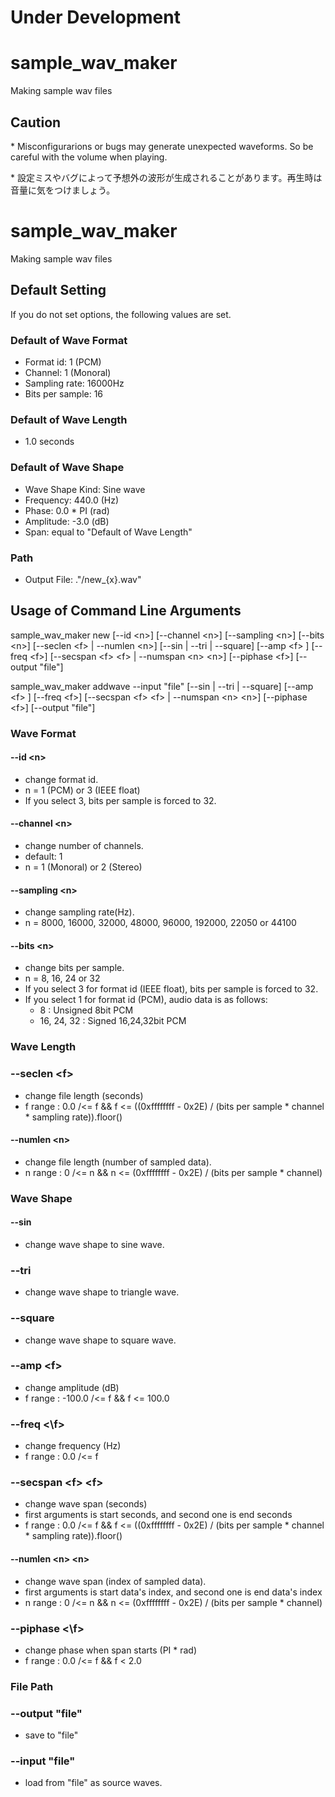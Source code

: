 # Under Development

# sample_wav_maker
Making sample wav files

## Caution
\* Misconfigurarions or bugs may generate unexpected waveforms. So be careful with the volume when playing.

\* 設定ミスやバグによって予想外の波形が生成されることがあります。再生時は音量に気をつけましょう。

# sample_wav_maker
Making sample wav files

## Default Setting
If you do not set options, the following values are set.

### Default of Wave Format
* Format id: 1 (PCM)
* Channel: 1 (Monoral)
* Sampling rate: 16000Hz
* Bits per sample: 16

### Default of Wave Length
* 1.0 seconds

### Default of Wave Shape
* Wave Shape Kind: Sine wave
* Frequency: 440.0 (Hz)
* Phase: 0.0 * PI (rad)
* Amplitude: -3.0 (dB)
* Span: equal to "Default of Wave Length"

### Path
* Output File: ."/new_{x}.wav"

## Usage of Command Line Arguments
sample_wav_maker new [--id \<n\>] [--channel \<n\>] [--sampling \<n\>] [--bits \<n\>] [--seclen \<f\> | --numlen \<n\>] [--sin | --tri | --square] [--amp \<f\> ] [--freq \<f\>] [--secspan \<f\> \<f\> | --numspan \<n\>  \<n\>] [--piphase \<f\>] [--output "file"]

sample_wav_maker addwave --input "file" [--sin | --tri | --square] [--amp \<f\> ] [--freq \<f\>] [--secspan \<f\> \<f\> | --numspan \<n\>  \<n\>] [--piphase \<f\>] [--output "file"]

### Wave Format
#### --id \<n\>
* change format id.
* n = 1 (PCM) or 3 (IEEE float)
* If you select 3, bits per sample is forced to 32.

#### --channel \<n\>
* change number of channels.
* default: 1
* n = 1 (Monoral) or 2 (Stereo)

#### --sampling \<n\>
* change sampling rate(Hz).
* n = 8000, 16000, 32000, 48000, 96000, 192000, 22050 or 44100

#### --bits \<n\>
* change bits per sample.
* n = 8, 16, 24 or 32
* If you select 3 for format id (IEEE float), bits per sample is forced to 32.
* If you select 1 for format id (PCM), audio data is as follows:
    * 8 : Unsigned 8bit PCM
    * 16, 24, 32 : Signed 16,24,32bit PCM

### Wave Length
### --seclen \<f\>
* change file length (seconds)
* f range : 0.0 /<= f && f \<= ((0xffffffff - 0x2E) / (bits per sample * channel * sampling rate)).floor()

#### --numlen \<n\>
* change file length (number of sampled data).
* n range : 0 /<= n && n \<= (0xffffffff - 0x2E) / (bits per sample * channel)

### Wave Shape
#### --sin
* change wave shape to sine wave.

### --tri
* change wave shape to triangle wave.

### --square
* change wave shape to square wave.

### --amp \<f\>
* change amplitude (dB)
* f range : -100.0 /<= f && f \<= 100.0

### --freq <\f\>
* change frequency (Hz)
* f range : 0.0 /<= f

### --secspan \<f\> \<f\>
* change wave span (seconds)
* first arguments is start seconds, and second one is end seconds
* f range : 0.0 /<= f && f \<= ((0xffffffff - 0x2E) / (bits per sample * channel * sampling rate)).floor()

#### --numlen \<n\> \<n\>
* change wave span (index of sampled data).
* first arguments is start data's index, and second one is end data's index
* n range : 0 /<= n && n \<= (0xffffffff - 0x2E) / (bits per sample * channel)

### --piphase <\f\>
* change phase when span starts (PI * rad)
* f range : 0.0 /<= f && f \< 2.0

### File Path
### --output "file"
* save to "file"

### --input "file"
* load from "file" as source waves.


